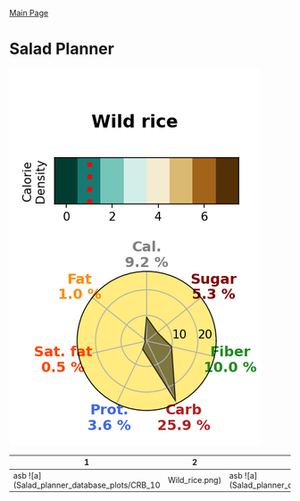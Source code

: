 [Main Page](https://yolanda-ht.github.io/YoloCookBlob/)

# Salad Planner
![a](Salad_planner_database_plots/CRB_10|Wild_rice.png)

| 1  | 2  |  3 |  4 |
| - | - | - | - |
| asb ![a](Salad_planner_database_plots/CRB_10|Wild_rice.png) | asb ![a](Salad_planner_database_plots/CRB_10|Wild_rice.png) | asb ![a](Salad_planner_database_plots/CRB_10|Wild_rice.png) | asb ![a](Salad_planner_database_plots/CRB_10|Wild_rice.png) |

